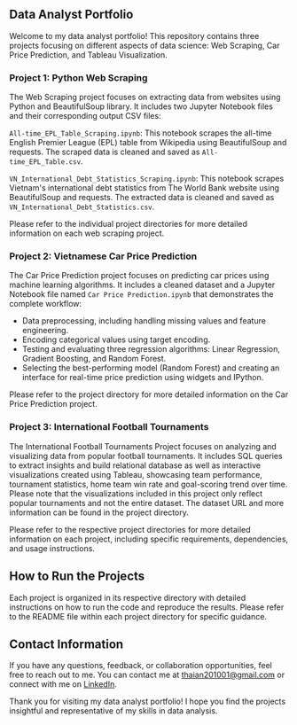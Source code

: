 ## Data Analyst Portfolio
Welcome to my data analyst portfolio! This repository contains three projects focusing on different aspects of data science: Web Scraping, Car Price Prediction, and Tableau Visualization.

### Project 1: Python Web Scraping
The Web Scraping project focuses on extracting data from websites using Python and BeautifulSoup library. It includes two Jupyter Notebook files and their corresponding output CSV files:

`All-time_EPL_Table_Scraping.ipynb`: This notebook scrapes the all-time English Premier League (EPL) table from Wikipedia using BeautifulSoup and requests. The scraped data is cleaned and saved as `All-time_EPL_Table.csv`.

`VN_International_Debt_Statistics_Scraping.ipynb`: This notebook scrapes Vietnam's international debt statistics from The World Bank website using BeautifulSoup and requests. The extracted data is cleaned and saved as `VN_International_Debt_Statistics.csv`.

Please refer to the individual project directories for more detailed information on each web scraping project.

### Project 2: Vietnamese Car Price Prediction
The Car Price Prediction project focuses on predicting car prices using machine learning algorithms. It includes a cleaned dataset and a Jupyter Notebook file named `Car Price Prediction.ipynb` that demonstrates the complete workflow:

- Data preprocessing, including handling missing values and feature engineering.
- Encoding categorical values using target encoding.
- Testing and evaluating three regression algorithms: Linear Regression, Gradient Boosting, and Random Forest.
- Selecting the best-performing model (Random Forest) and creating an interface for real-time price prediction using widgets and IPython.

Please refer to the project directory for more detailed information on the Car Price Prediction project.

### Project 3: International Football Tournaments
The International Football Tournaments Project focuses on analyzing and visualizing data from popular football tournaments. It includes SQL queries to extract insights and build relational database as well as interactive visualizations created using Tableau, showcasing team performance, tournament statistics, home team win rate and goal-scoring trend over time. Please note that the visualizations included in this project only reflect popular tournaments and not the entire dataset. The dataset URL and more information can be found in the project directory.

Please refer to the respective project directories for more detailed information on each project, including specific requirements, dependencies, and usage instructions.

## How to Run the Projects
Each project is organized in its respective directory with detailed instructions on how to run the code and reproduce the results. Please refer to the README file within each project directory for specific guidance.

## Contact Information
If you have any questions, feedback, or collaboration opportunities, feel free to reach out to me. You can contact me at thaian201001@gmail.com or connect with me on [LinkedIn](https://www.linkedin.com/in/nguyenchonthaian/).

Thank you for visiting my data analyst portfolio! I hope you find the projects insightful and representative of my skills in data analysis.
